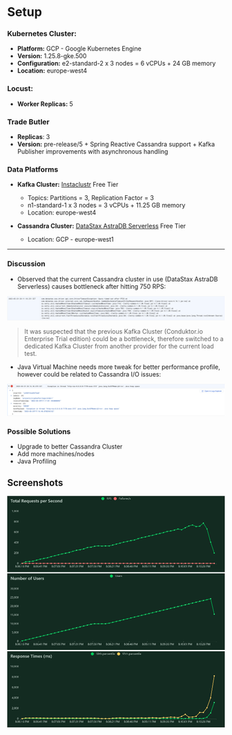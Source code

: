# Setup

### Kubernetes Cluster:

- **Platform:** GCP - Google Kubernetes Engine
- **Version:** 1.25.8-gke.500
- **Configuration:** e2-standard-2 x 3 nodes = 6 vCPUs + 24 GB memory
- **Location:** europe-west4

### Locust:

- **Worker Replicas:** 5

### Trade Butler

- **Replicas**: 3
- **Version:** pre-release/5 + Spring Reactive Cassandra support + Kafka Publisher improvements with asynchronous handling

### Data Platforms

- **Kafka Cluster:** [Instaclustr](https://www.instaclustr.com/support-solutions/kafka-support/) Free Tier

  - Topics: Partitions = 3, Replication Factor = 3
  - n1-standard-1 x 3 nodes = 3 vCPUs + 11.25 GB memory
  - Location: europe-west4

- **Cassandra Cluster:** [DataStax AstraDB Serverless](https://www.datastax.com/products/datastax-astra) Free Tier
  - Location: GCP - europe-west1

---

### Discussion

- Observed that the current Cassandra cluster in use (DataStax AstraDB Serverless) causes bottleneck after hitting 750 RPS:

![Cassandra Bottleneck](./cassandra-query-timeouts.png)

> It was suspected that the previous Kafka Cluster (Conduktor.io Enterprise Trial edition) could be a bottleneck, therefore switched to a dedicated Kafka Cluster from another provider for the current load test.

- Java Virtual Machine needs more tweak for better performance profile, however could be related to Cassandra I/O issues:

![Heap Space Issue](./java-heap-space-issue.png)

### Possible Solutions

- Upgrade to better Cassandra Cluster
- Add more machines/nodes
- Java Profiling

## Screenshots

![result-trps](./total_requests_per_second_1685380326.png)
![result-users](./number_of_users_1685380326.png)
![result-rt](<./response_times_(ms)_1685380326.png>)
